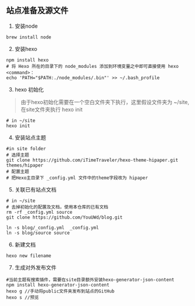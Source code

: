 ## 站点准备及源文件

1. 安装node

```shell
brew install node
```

2. 安装hexo

```shell
npm install hexo
# 将 Hexo 所在的目录下的 node_modules 添加到环境变量之中即可直接使用 hexo <command>：
echo 'PATH="$PATH:./node_modules/.bin"' >> ~/.bash_profile
```

3. hexo 初始化

> 由于hexo初始化需要在一个空白文件夹下执行，这里假设文件夹为 ~/site, 在site文件夹执行 hexo init

```shell
# in ~/site
hexo init
```

4. 安装站点主题

```
#in site folder
# 选择主题
git clone https://github.com/iTimeTraveler/hexo-theme-hipaper.git themes/hipaper
# 配置主题
# 把Hexo主目录下 _config.yml 文件中的theme字段改为 hipaper
```



5. 关联已有站点文档

```shell
# in ~/site
# 去掉初始化的配置及文档，使用本仓库的已有文档
rm -rf _config.yml source
git clone https://github.com/YouUWd/blog.git

ln -s blog/_config.yml  _config.yml
ln -s blog/source source
```

6. 新建文档

```shell
hexo new filename
```

7. 生成对外发布文件

```shell
#当前主题有搜索插件，需要在site目录额外安装hexo-generator-json-content
npm install hexo-generator-json-content
hexo g //手动将public文件夹发布到站点的GitHub
hexo s //预览
```

